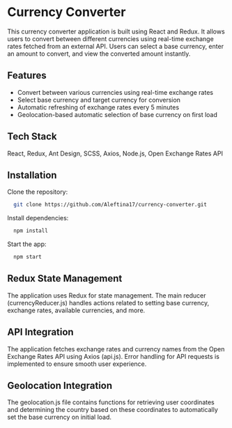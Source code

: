 
# Currency Converter

This currency converter application is built using React and Redux. It allows users to convert between different currencies using real-time exchange rates fetched from an external API. Users can select a base currency, enter an amount to convert, and view the converted amount instantly.
## Features

- Convert between various currencies using real-time exchange rates
- Select base currency and target currency for conversion
- Automatic refreshing of exchange rates every 5 minutes
- Geolocation-based automatic selection of base currency on first load
## Tech Stack

React, Redux, Ant Design, SCSS, Axios, Node.js, Open Exchange Rates API


## Installation

Clone the repository:

```bash
  git clone https://github.com/Aleftina17/currency-converter.git
```

Install dependencies:
    
```bash
  npm install
```

Start the app:
    
```bash
  npm start
```


## Redux State Management

The application uses Redux for state management. The main reducer (currencyReducer.js) handles actions related to setting base currency, exchange rates, available currencies, and more.
## API Integration

The application fetches exchange rates and currency names from the Open Exchange Rates API using Axios (api.js). Error handling for API requests is implemented to ensure smooth user experience.
## Geolocation Integration

The geolocation.js file contains functions for retrieving user coordinates and determining the country based on these coordinates to automatically set the base currency on initial load.
